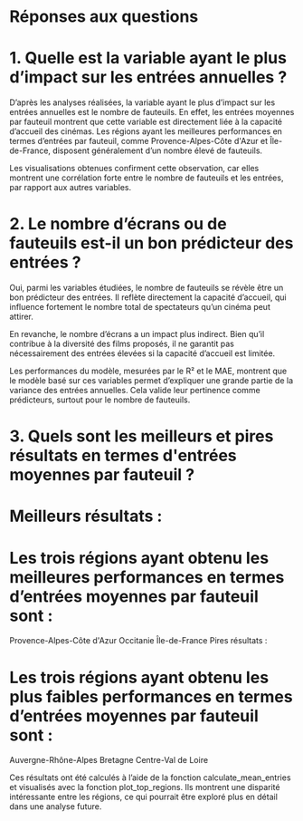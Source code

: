 # Réponses aux questions

# 1. Quelle est la variable ayant le plus d’impact sur les entrées annuelles ?

D’après les analyses réalisées, la variable ayant le plus d’impact sur les entrées annuelles est le nombre de fauteuils. En effet, les entrées moyennes par fauteuil montrent que cette variable est directement liée à la capacité d’accueil des cinémas. Les régions ayant les meilleures performances en termes d’entrées par fauteuil, comme Provence-Alpes-Côte d'Azur et Île-de-France, disposent généralement d’un nombre élevé de fauteuils.

Les visualisations obtenues confirment cette observation, car elles montrent une corrélation forte entre le nombre de fauteuils et les entrées, par rapport aux autres variables.

# 2. Le nombre d’écrans ou de fauteuils est-il un bon prédicteur des entrées ?

Oui, parmi les variables étudiées, le nombre de fauteuils se révèle être un bon prédicteur des entrées. Il reflète directement la capacité d’accueil, qui influence fortement le nombre total de spectateurs qu’un cinéma peut attirer.

En revanche, le nombre d’écrans a un impact plus indirect. Bien qu’il contribue à la diversité des films proposés, il ne garantit pas nécessairement des entrées élevées si la capacité d’accueil est limitée.

Les performances du modèle, mesurées par le R² et le MAE, montrent que le modèle basé sur ces variables permet d’expliquer une grande partie de la variance des entrées annuelles. Cela valide leur pertinence comme prédicteurs, surtout pour le nombre de fauteuils.

# 3. Quels sont les meilleurs et pires résultats en termes d'entrées moyennes par fauteuil ?

# Meilleurs résultats :
# Les trois régions ayant obtenu les meilleures performances en termes d’entrées moyennes par fauteuil sont :

Provence-Alpes-Côte d'Azur
Occitanie
Île-de-France
Pires résultats :

# Les trois régions ayant obtenu les plus faibles performances en termes d’entrées moyennes par fauteuil sont :

Auvergne-Rhône-Alpes
Bretagne
Centre-Val de Loire

Ces résultats ont été calculés à l’aide de la fonction calculate_mean_entries et visualisés avec la fonction plot_top_regions. Ils montrent une disparité intéressante entre les régions, ce qui pourrait être exploré plus en détail dans une analyse future.
